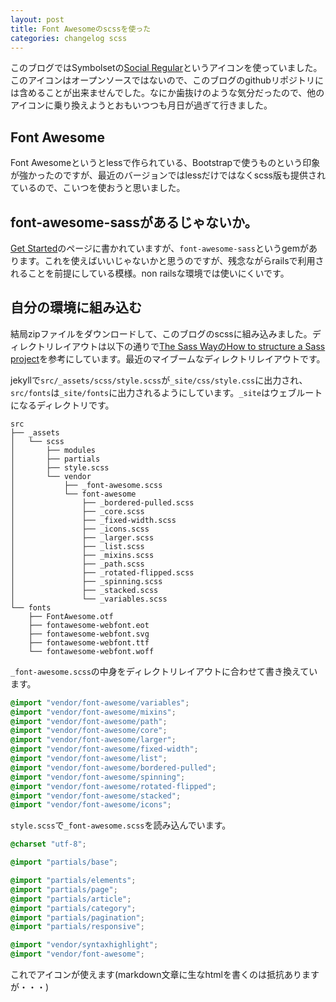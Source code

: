 ```yaml
---
layout: post
title: Font Awesomeのscssを使った
categories: changelog scss
---
```

このブログではSymbolsetの[Social Regular](https://symbolset.com/icons/social-regular)というアイコンを使っていました。このアイコンはオープンソースではないので、このブログのgithubリポジトリには含めることが出来ませんでした。なにか歯抜けのような気分だったので、他のアイコンに乗り換えようとおもいつつも月日が過ぎて行きました。

## Font Awesome
Font Awesomeというとlessで作られている、Bootstrapで使うものという印象が強かったのですが、最近のバージョンではlessだけではなくscss版も提供されているので、こいつを使おうと思いました。

## font-awesome-sassがあるじゃないか。
[Get Started](http://fontawesome.io/get-started/)のページに書かれていますが、`font-awesome-sass`というgemがあります。これを使えばいいじゃないかと思うのですが、残念ながらrailsで利用されることを前提にしている模様。non railsな環境では使いにくいです。

## 自分の環境に組み込む
結局zipファイルをダウンロードして、このブログのscssに組み込みました。ディレクトリレイアウトは以下の通りで[The Sass WayのHow to structure a Sass project](http://thesassway.com/beginner/how-to-structure-a-sass-project)を参考にしています。最近のマイブームなディレクトリレイアウトです。

jekyllで`src/_assets/scss/style.scss`が`_site/css/style.css`に出力され、`src/fonts`は`_site/fonts`に出力されるようにしています。`_site`はウェブルートになるディレクトリです。

```
src
├── _assets
│   └── scss
│       ├── modules
│       ├── partials
│       ├── style.scss
│       └── vendor
│           ├── _font-awesome.scss
│           └── font-awesome
│               ├── _bordered-pulled.scss
│               ├── _core.scss
│               ├── _fixed-width.scss
│               ├── _icons.scss
│               ├── _larger.scss
│               ├── _list.scss
│               ├── _mixins.scss
│               ├── _path.scss
│               ├── _rotated-flipped.scss
│               ├── _spinning.scss
│               ├── _stacked.scss
│               └── _variables.scss
└── fonts
    ├── FontAwesome.otf
    ├── fontawesome-webfont.eot
    ├── fontawesome-webfont.svg
    ├── fontawesome-webfont.ttf
    └── fontawesome-webfont.woff
 ```

`_font-awesome.scss`の中身をディレクトリレイアウトに合わせて書き換えています。

``` scss
@import "vendor/font-awesome/variables";
@import "vendor/font-awesome/mixins";
@import "vendor/font-awesome/path";
@import "vendor/font-awesome/core";
@import "vendor/font-awesome/larger";
@import "vendor/font-awesome/fixed-width";
@import "vendor/font-awesome/list";
@import "vendor/font-awesome/bordered-pulled";
@import "vendor/font-awesome/spinning";
@import "vendor/font-awesome/rotated-flipped";
@import "vendor/font-awesome/stacked";
@import "vendor/font-awesome/icons";
```

`style.scss`で`_font-awesome.scss`を読み込んでいます。

``` scss
@charset "utf-8";

@import "partials/base";

@import "partials/elements";
@import "partials/page";
@import "partials/article";
@import "partials/category";
@import "partials/pagination";
@import "partials/responsive";

@import "vendor/syntaxhighlight";
@import "vendor/font-awesome";
```

これでアイコンが使えます<i class="fa fa-thumbs-o-up"></i>(markdown文章に生なhtmlを書くのは抵抗ありますが・・・)
